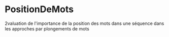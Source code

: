 # PositionDeMots
2valuation de l'importance de la position des mots dans une séquence dans les approches par plongements de mots
